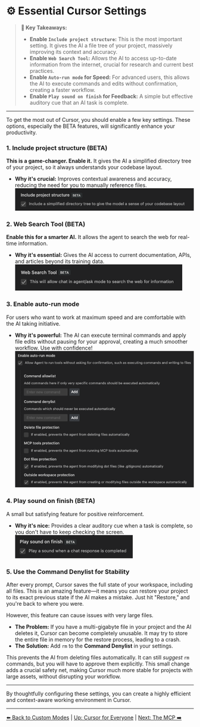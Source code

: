 # ⚙️ Essential Cursor Settings

> **🔑 Key Takeaways:**
> 
> - **Enable `Include project structure`:** This is the most important setting. It gives the AI a file tree of your project, massively improving its context and accuracy.
> - **Enable `Web Search Tool`:** Allows the AI to access up-to-date information from the internet, crucial for research and current best practices.
> - **Enable `Auto-run mode` for Speed:** For advanced users, this allows the AI to execute commands and edits without confirmation, creating a faster workflow.
> - **Enable `Play sound on finish` for Feedback:** A simple but effective auditory cue that an AI task is complete.

---

To get the most out of Cursor, you should enable a few key settings. These options, especially the BETA features, will significantly enhance your productivity.

### 1. Include project structure (BETA)

**This is a game-changer. Enable it.** It gives the AI a simplified directory tree of your project, so it always understands your codebase layout.

-   **Why it's crucial:** Improves contextual awareness and accuracy, reducing the need for you to manually reference files.  
    ![Include Project Structure Setting](../assets/include_project_structure.png)

### 2. Web Search Tool (BETA)

**Enable this for a smarter AI.** It allows the agent to search the web for real-time information.

-   **Why it's essential:** Gives the AI access to current documentation, APIs, and articles beyond its training data.  
    ![Web Search Tool Setting](../assets/web_search_tool.png)

### 3. Enable auto-run mode

For users who want to work at maximum speed and are comfortable with the AI taking initiative.

-   **Why it's powerful:** The AI can execute terminal commands and apply file edits without pausing for your approval, creating a much smoother workflow. Use with confidence!  
    ![Enable Auto-run Mode Setting](../assets/auto_run_mode.png)

### 4. Play sound on finish (BETA)

A small but satisfying feature for positive reinforcement.

-   **Why it's nice:** Provides a clear auditory cue when a task is complete, so you don't have to keep checking the screen.  
    ![Play Sound on Finish Setting](../assets/play_sound_on_finish.png)

### 5. Use the Command Denylist for Stability

After every prompt, Cursor saves the full state of your workspace, including all files. This is an amazing feature—it means you can restore your project to its exact previous state if the AI makes a mistake. Just hit "Restore," and you're back to where you were.

However, this feature can cause issues with very large files.

-   **The Problem:** If you have a multi-gigabyte file in your project and the AI deletes it, Cursor can become completely unusable. It may try to store the entire file in memory for the restore process, leading to a crash.
-   **The Solution:** Add `rm` to the **Command Denylist** in your settings.

This prevents the AI from deleting files automatically. It can still *suggest* `rm` commands, but you will have to approve them explicitly. This small change adds a crucial safety net, making Cursor much more stable for projects with large assets, without disrupting your workflow.

---

By thoughtfully configuring these settings, you can create a highly efficient and context-aware working environment in Cursor.

---

[⬅️ Back to Custom Modes](./04-Custom-Modes-Tailoring-Cursor-to-You/README.md) | [Up: Cursor for Everyone](../README.md) | [Next: The MCP ➡️](./06-The-Model-Context-Protocol-MCP/README.md) 